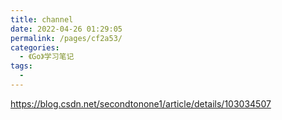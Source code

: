 ```yaml
---
title: channel
date: 2022-04-26 01:29:05
permalink: /pages/cf2a53/
categories:
  - 《Go》学习笔记
tags:
  - 
---
```

https://blog.csdn.net/secondtonone1/article/details/103034507




